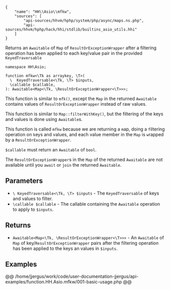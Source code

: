 ``` yamlmeta
{
    "name": "HH\\Asio\\mfkw",
    "sources": [
        "api-sources/hhvm/hphp/system/php/async/maps.ns.php",
        "api-sources/hhvm/hphp/hack/hhi/stdlib/builtins_asio_utils.hhi"
    ]
}
```




Returns an ` Awaitable ` of `` Map `` of ``` ResultOrExceptionWrapper ``` after a
filtering operation has been applied to each key/value pair in the provided
```` KeyedTraversable ````




``` Hack
namespace HH\Asio;

function mfkw<\Tk as arraykey, \T>(
  \  KeyedTraversable<\Tk, \T> $inputs,
  \callable $callable,
): Awaitable<Map<\Tk, \ResultOrExceptionWrapper<\T>>>;
```




This function is similar to ` mfk() `, except the `` Map `` in the returned
``` Awaitable ``` contains values of ```` ResultOrExceptionWrapper ```` instead of raw
values.




This function is similar to ` Map::filterWithKey() `, but the filtering of the
keys and values is done using `` Awaitable ``s.




This function is called ` mfkw ` because we are returning a `` m ``ap, doing a
``` f ```iltering operation on ```` k ````eys and values, and each value member in the
````` Map ````` is `````` w ``````rapped by a ``````` ResultOrExceptionWrapper ```````.




` $callable ` must return an `` Awaitable `` of ``` bool ```.




The ` ResultOrExceptionWrapper `s in the `` Map `` of the returned ``` Awaitable ```
are not available until you ```` await ```` or ````` join ````` the returned `````` Awaitable ``````.




## Parameters




+ ` \ KeyedTraversable<\Tk, \T> $inputs ` - The `` KeyedTraversable `` of keys and values to filter.
+ ` \callable $callable ` - The callable containing the `` Awaitable `` operation to
  apply to ``` $inputs ```.




## Returns




* ` Awaitable<Map<\Tk, \ResultOrExceptionWrapper<\T>>> ` - An `` Awaitable `` of ``` Map ``` of key/```` ResultOrExceptionWrapper ```` pairs
  after the filtering operation has been applied to the keys an
  values in ````` $inputs `````.




## Examples




@@ /home/jjergus/work/code/user-documentation-jjergus/api-examples/function.HH.Asio.mfkw/001-basic-usage.php @@
<!-- HHAPIDOC -->

